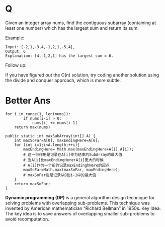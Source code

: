 # Q
Given an integer array nums, find the contiguous subarray (containing at least one number) which has the largest sum and return its sum.

Example:
```
Input: [-2,1,-3,4,-1,2,1,-5,4],
Output: 6
Explanation: [4,-1,2,1] has the largest sum = 6.
```
Follow up:

If you have figured out the O(n) solution, try coding another solution using the divide and conquer approach, which is more subtle.

# Better Ans
```
for i in range(1, len(nums)):
        if nums[i-1] > 0:
            nums[i] += nums[i-1]
    return max(nums)
```
```
public static int maxSubArray(int[] A) {
    int maxSoFar=A[0], maxEndingHere=A[0];
    for (int i=1;i<A.length;++i){
    	maxEndingHere= Math.max(maxEndingHere+A[i],A[i]);
    	# 这一行作用是记录在A[i]作为结束的SubArray的最大值
    	# 当A[i]比maxEndingHere+A[i]更大的时候
    	# A[i]作为一个新的记录maxEndinghHere的起点
    	maxSoFar=Math.max(maxSoFar, maxEndingHere);	
    	# maxSoFar则是记录从0到i-1中的最大值
    }
    return maxSoFar;
}
```

**Dynamic programming (DP)** is a general algorithm design technique for solving problems with overlapping sub-problems. This technique was invented by American mathematician “Richard Bellman” in 1950s. Key Idea. The key idea is to save answers of overlapping smaller sub-problems to avoid recomputation.